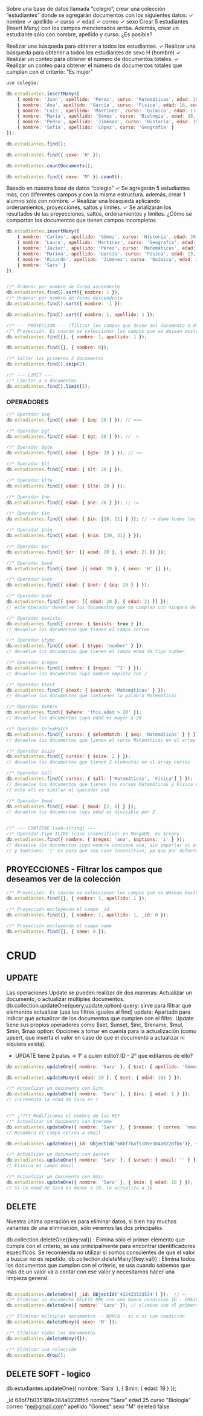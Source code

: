 Sobre una base de datos llamada “colegio”, crear 
una colección “estudiantes” donde se agregarán 
documentos con los siguientes datos:
 ✓ nombre
 ✓ apellido
 ✓ curso
 ✓ edad
 ✓ correo
 ✓ sexo 
Crear 5 estudiantes (Insert Many) con los campos 
mencionados arriba. Además, crear un estudiante 
sólo con nombre, apellido y curso. ¿Es posible?

Realizar una búsqueda para 
obtener a todos los estudiantes.
 ✓ Realizar una búsqueda para 
obtener a todos los estudiantes de 
sexo H (hombre)
 ✓ Realizar un conteo para obtener el 
número de documentos totales.
 ✓ Realizar un conteo para obtener el 
número de documentos totales que 
cumplan con el criterio: “Es mujer”


```javascript
use colegio;

db.estudiantes.insertMany([
    { nombre: 'Juan', apellido: 'Pérez', curso: 'Matemáticas', edad: 15, correo: 'ma@gmail.com', sexo: 'H' },
    { nombre: 'Ana', apellido: 'García', curso: 'Física', edad: 16, correo: 'me@gmail.com', sexo: 'M' },
    { nombre: 'Luis', apellido: 'Martínez', curso: 'Química', edad: 17, correo: 'mi@gmail.com', sexo: 'H' },
    { nombre: 'María', apellido: 'Gómez', curso: 'Biología', edad: 18, correo: 'mo@gmail.com', sexo: 'M' },
    { nombre: 'Pedro', apellido: 'Jiménez', curso: 'Historia', edad: 19, correo: 'mu@gmail.com', sexo: 'H' },
    { nombre: 'Sofía', apellido: 'López', curso: 'Geografía' }
]);

db.estudiantes.find();

db.estudiantes.find({ sexo: 'H' });

db.estudiantes.countDocuments();

db.estudiantes.find({ sexo: 'M' }).count();

```



Basado en nuestra base de datos “colegio”
 ✓ Se agregarán 5 estudiantes más, con diferentes campos y 
con la misma estructura. además, crear 1 alumno sólo con 
nombre.
 ✓ Realizar una búsqueda aplicando ordenamientos, 
proyecciones, saltos y límites.
 ✓ Se analizarán los resultados de las proyecciones, saltos, 
ordenamientos y límites. ¿Cómo se comportan los 
documentos que tienen campos incompletos

```js
db.estudiantes.insertMany([
    { nombre: 'Carlos', apellido: 'Gómez', curso: 'Historia', edad: 20, correo: 'ta@gmail.com', sexo: 'H' },
    { nombre: 'Laura', apellido: 'Martínez', curso: 'Geografía', edad: 21, correo: 'te@gmail.com', sexo: 'M' },
    { nombre: 'Javier', apellido: 'Pérez', curso: 'Matemáticas', edad: 22, correo: 'ti@gmail.com', sexo: 'H' },
    { nombre: 'Marina', apellido: 'García', curso: 'Física', edad: 23, correo: 'to@gmail.com', sexo: 'M' },
    { nombre: 'Ricardo', apellido: 'Jiménez', curso: 'Química', edad: 24, correo: 'tu@gmail.com', sexo: 'H' },
    { nombre: 'Sara' }
]);


//* Ordenar por nombre de forma ascendente
db.estudiantes.find().sort({ nombre: 1 });
//* Ordenar por nombre de forma descendente
db.estudiantes.find().sort({ nombre: -1 });

db.estudiantes.find().sort({ nombre: 1, apellido: 1 });

//* --- PROYECCION --- (filtrar los campos que deseo del documento o docs solicitados)
//* Proyección. Es cuando se seleccionan los campos que se desean mostrar
db.estudiantes.find({}, { nombre: 1, apellido: 1 });

db.estudiantes.find({}, { nombre: 0});

//* Saltar los primeros 2 documentos
db.estudiantes.find().skip(2);

//* --- LIMIT ---
//* Limitar a 3 documentos
db.estudiantes.find().limit(3);

```



### OPERADORES

```javascript
//* Operador $eq
db.estudiantes.find({ edad: { $eq: 20 } }); // ===

//* Operador $gt
db.estudiantes.find({ edad: { $gt: 20 } }); //  <

//* Operador $gte
db.estudiantes.find({ edad: { $gte: 20 } }); // <=

//* Operador $lt
db.estudiantes.find({ edad: { $lt: 20 } });

//* Operador $lte
db.estudiantes.find({ edad: { $lte: 20 } });

//* Operador $ne
db.estudiantes.find({ edad: { $ne: 20 } }); // !=

//* Operador $in
db.estudiantes.find({ edad: { $in: [20, 21] } }); // -> dame todos los estudiantes if(edad === 20 || edad ===21)

//* Operador $nin
db.estudiantes.find({ edad: { $nin: [20, 21] } });

//* Operador $or
db.estudiantes.find({ $or: [{ edad: 20 }, { edad: 21 }] });

//* Operador $and
db.estudiantes.find({ $and: [{ edad: 20 }, { sexo: 'H' }] });

//* Operador $not
db.estudiantes.find({ edad: { $not: { $eq: 20 } } });

//* Operador $nor
db.estudiantes.find({ $nor: [{ edad: 20 }, { edad: 21 }] });
// este operador devuelve los documentos que no cumplen con ninguna de las condiciones

//* Operador $exists
db.estudiantes.find({ correo: { $exists: true } });
// devuelve los documentos que tienen el campo correo

//* Operador $type
db.estudiantes.find({ edad: { $type: 'number' } });
// devuelve los documentos que tienen el campo edad de tipo number

//* Operador $regex
db.estudiantes.find({ nombre: { $regex: '^J' } });
// devuelve los documentos cuyo nombre empieza con J

//* Operador $text
db.estudiantes.find({ $text: { $search: 'Matemáticas' } });
// devuelve los documentos que contienen la palabra Matemáticas

//* Operador $where
db.estudiantes.find({ $where: 'this.edad > 20' });
// devuelve los documentos cuya edad es mayor a 20

//* Operador $elemMatch
db.estudiantes.find({ cursos: { $elemMatch: { $eq: 'Matemáticas' } } });
// devuelve los documentos que tienen el curso Matemáticas en el array cursos

//* Operador $size
db.estudiantes.find({ cursos: { $size: 2 } });
// devuelve los documentos que tienen 2 elementos en el array cursos

//* Operador $all
db.estudiantes.find({ cursos: { $all: ['Matemáticas', 'Física'] } });
// devuelve los documentos que tienen los cursos Matemáticas y Física en el array cursos
// este all es similar al operador and

//* Operador $mod
db.estudiantes.find({ edad: { $mod: [2, 0] } });
// devuelve los documentos cuya edad es divisible por 2


//* --- CONTIENE (sub-string) ---
//* Operador tipo ILIKE (case insensitive) en MongoDB, es $regex
db.estudiantes.find({ nombre: { $regex: 'ana', $options: 'i' } });
// devuelve los documentos cuyo nombre contiene ana, sin importar si es mayúscula o minúscula
// y $options: 'i' es para que sea case insensitive, ya que por defecto es case sensitive
```


## PROYECCIONES - Filtrar los campos que deseamos ver de la colección

```javascript
//* Proyección. Es cuando se seleccionan los campos que se desean mostrar
db.estudiantes.find({}, { nombre: 1, apellido: 1 });

//* Proyección excluyendo el campo _id
db.estudiantes.find({}, { nombre: 1, apellido: 1, _id: 0 });

//* Proyección excluyendo el campo name
db.estudiantes.find({}, { name: 0 });

```




# CRUD
## UPDATE
Las operaciones Update se pueden realizar de dos maneras: Actualizar un documento, o actualizar múltiples documentos. 
db.collection.updateOne(query,update,option)
query: sirve para filtrar qué elementos actualizar (usa los filtros iguales al find)
update: Apartado para indicar qué actualizar de los documentos que cumplen con el filtro. Update tiene sus propios operadores como $set, $unset, $inc, $rename, $mul, $min, $max
option: Opciones a tomar en cuenta para la actualización (como upsert, que inserta el valor en caso de que el documento a actualizar ni siquiera exista).

* UPDATE tiene 2 patas -> 1° a quien edito? ID  - 2° que editamos de ello?
```js
db.estudiantes.updateOne({ nombre: 'Sara' }, { $set: { apellido: 'Gómez', curso: 'Biología', edad: 25, correo: 'ne@gmail.com', sexo: 'M' } });

db.estudiantes.updateMany({ edad: 20 }, { $set: { edad: 101 } });

//* Actualizar un documento con $inc
db.estudiantes.updateOne({ nombre: 'Sara' }, { $inc: { edad: 1 } });
// Incrementa la edad de Sara en 1


//* ¿???? Modificamos el nombre de las KEY
//* Actualizar un documento con $rename
db.estudiantes.updateOne({ nombre: 'Sara' }, { $rename: { correo: 'email' } });
// Renombra el campo correo a email

db.estudiantes.updateOne({_id: ObjectId("68bf7baf5189e384a0228fb6")}, {$set: { curso: "Ingeniería" },});

//* Actualizar un documento con $unset
db.estudiantes.updateOne({ nombre: 'Sara' }, { $unset: { email: '' } });
// Elimina el campo email

//* Actualizar un documento con $min
db.estudiantes.updateOne({ nombre: 'Sara' }, { $min: { edad: 18 } });
// Si la edad de Sara es menor a 18, la actualiza a 18

```


## DELETE

Nuestra última operación es para eliminar datos, si bien hay muchas variantes de una eliminación, sólo veremos las dos principales.

db.collection.deleteOne({key:val}) : Elimina sólo el primer elemento que cumpla con el criterio, se usa principalmente para encontrar identificadores específicos. Se recomienda no utilizar si somos conscientes de que el valor a buscar no es repetido.
db.collection.deleteMany({key:val}) :  Elimina todos los documentos que cumplan con el criterio, se usa cuando sabemos que más de un valor va a contar con ese valor y necesitamos hacer una limpieza general.

```javascript

db.estudiantes.deleteOne({ _id: ObjectId('432423523534') });  // <---
//* Eliminar un documento DELETE ONE con una buena condición ID - EMAIL - DNI
db.estudiantes.deleteOne({ nombre: 'Sara' }); // elimina uno al primero que encuentre

//* Eliminar múltiples documentos  - NUNCA - si o si con condición
db.estudiantes.deleteMany({ sexo: 'M' });

//* Eliminar todos los documentos
db.estudiantes.deleteMany({});

//* Eliminar una colección
db.estudiantes.drop();
```

## DELETE SOFT - logico

db.estudiantes.updateOne({ nombre: 'Sara' }, { $min: { edad: 18 } });

_id
68bf7b035189e384a0228fb5
nombre
"Sara"
edad
25
curso
"Biología"
correo
"ne@gmail.com"
apellido
"Gómez"
sexo
"M"
deleted false